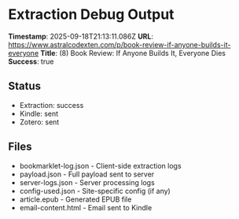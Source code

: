 # Extraction Debug Output

**Timestamp**: 2025-09-18T21:13:11.086Z
**URL**: https://www.astralcodexten.com/p/book-review-if-anyone-builds-it-everyone
**Title**: (8) Book Review: If Anyone Builds It, Everyone Dies
**Success**: true

## Status
- Extraction: success
- Kindle: sent
- Zotero: sent

## Files
- bookmarklet-log.json - Client-side extraction logs
- payload.json - Full payload sent to server
- server-logs.json - Server processing logs
- config-used.json - Site-specific config (if any)
- article.epub - Generated EPUB file
- email-content.html - Email sent to Kindle
